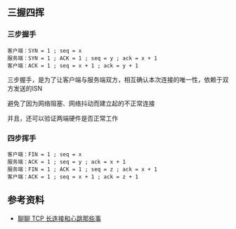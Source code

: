 
## 三握四挥

### 三步握手

```
客户端：SYN = 1 ; seq = x
服务端：SYN = 1 ; ACK = 1 ; seq = y ; ack = x + 1
客户端：ACK = 1 ; seq = x + 1 ; ack = y + 1
```

三步握手，是为了让客户端与服务端双方，相互确认本次连接的唯一性，依赖于双方发送的ISN

避免了因为网络阻塞、网络抖动而建立起的不正常连接

并且，还可以验证两端硬件是否正常工作

### 四步挥手

```
客户端：FIN = 1 ; seq = x
服务端：ACK = 1 ; seq = y ; ack = x + 1
服务端：FIN = 1 ; ACK = 1 ; seq = z ; ack = x + 1
客户端：ACK = 1 ; seq = x + 1 ; ack = z + 1
```

## 参考资料

- [聊聊 TCP 长连接和心跳那些事](https://www.cnkirito.moe/tcp-talk/)